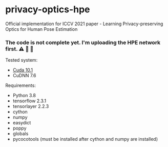 # privacy-optics-hpe
Official implementation for ICCV 2021 paper - Learning Privacy-preserving Optics for Human Pose Estimation


### The code is not complete yet. I'm uploading the HPE network first. :warning: :construction: :construction_worker:

Tested system:
- [Cuda 10.1](https://www.tensorflow.org/install/source?hl=es-419#gpu)
- CuDNN 7.6

Requirements:
- Python 3.8
- tensorflow 2.3.1
- tensorlayer 2.2.3
- cython
- numpy
- easydict
- poppy
- globals
- pycocotools (must be installed after cython and numpy are installed)


